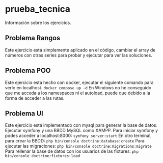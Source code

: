 # prueba_tecnica
Información sobre los ejercicios.
## Problema Rangos
Este ejercicio está simplemente aplicado en el código, cambiar el array de números con
otras series para probar y ejecutar para ver las soluciones.
## Problema POO
Este ejercicio está hecho con docker, ejecutar el siguiente comando para verlo en
localhost.
`docker compose up -d`
En Windows no he conseguido que me acceda a los namespaces ni el autoload, puede que debido a la forma de acceder a las rutas.
## Problema UI
Este ejercicio está implementado con mysql para generar la base de datos.
Ejecutar symfony y una BBDD MySQL como XAMPP.
Para iniciar symfony y podes acceder a localhost:8000:
`symfony server:start`
En otro terminal, para crear la BBDD:
`php bin/console doctrine:database:create`
Para ejecutar las migraciones:
`php bin/console doctrine:migrations:migrate`
Para rellenar la base de datos con los usuarios de
las fixtures:
`php bin/console doctrine:fixtures:load `
